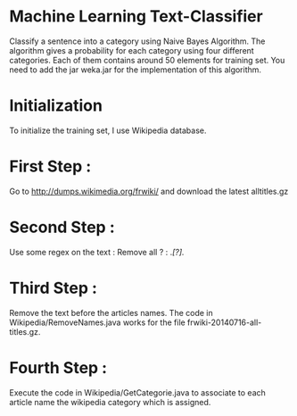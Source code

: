 Machine Learning Text-Classifier
===============

Classify a sentence into a category using Naive Bayes Algorithm.
The algorithm gives a probability for each category using four different categories. 
Each of them contains around 50 elements for training set.
You need to add the jar weka.jar for the implementation of this algorithm.


Initialization
===============

To initialize the training set, I use Wikipedia database.

First Step :
===============
Go to http://dumps.wikimedia.org/frwiki/ and download the latest alltitles.gz

Second Step : 
===============
Use some regex on the text :
Remove all ? : .*[\?].*

Third Step :
===============
Remove the text before the articles names. The code in Wikipedia/RemoveNames.java works for the file frwiki-20140716-all-titles.gz.

Fourth Step :
===============
Execute the code in Wikipedia/GetCategorie.java to associate to each article name the wikipedia category which is assigned.




